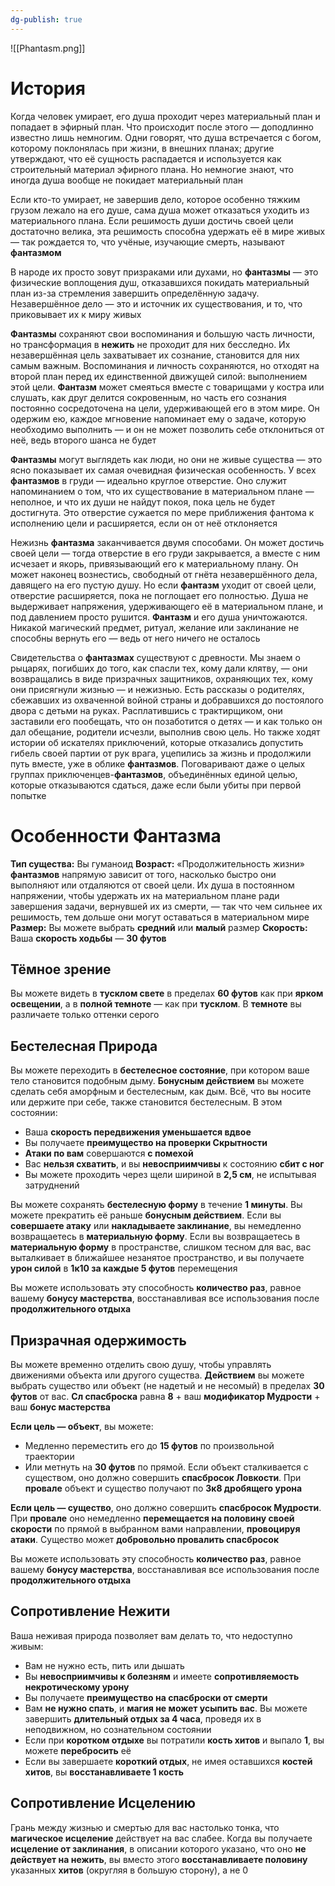 ```yaml
---
dg-publish: true
---
```

![[Phantasm.png]]
# История

Когда человек умирает, его душа проходит через материальный план и попадает в эфирный план. Что происходит после этого — доподлинно известно лишь немногим. Одни говорят, что душа встречается с богом, которому поклонялась при жизни, в внешних планах; другие утверждают, что её сущность распадается и используется как строительный материал эфирного плана. Но немногие знают, что иногда душа вообще не покидает материальный план

Если кто-то умирает, не завершив дело, которое особенно тяжким грузом лежало на его душе, сама душа может отказаться уходить из материального плана. Если решимость души достичь своей цели достаточно велика, эта решимость способна удержать её в мире живых — так рождается то, что учёные, изучающие смерть, называют **фантазмом**

В народе их просто зовут призраками или духами, но **фантазмы** — это физические воплощения душ, отказавшихся покидать материальный план из-за стремления завершить определённую задачу. Незавершённое дело — это и источник их существования, и то, что приковывает их к миру живых

**Фантазмы** сохраняют свои воспоминания и большую часть личности, но трансформация в **нежить** не проходит для них бесследно. Их незавершённая цель захватывает их сознание, становится для них самым важным. Воспоминания и личность сохраняются, но отходят на второй план перед их единственной движущей силой: выполнением этой цели. **Фантазм** может смеяться вместе с товарищами у костра или слушать, как друг делится сокровенным, но часть его сознания постоянно сосредоточена на цели, удерживающей его в этом мире. Он одержим ею, каждое мгновение напоминает ему о задаче, которую необходимо выполнить — и он не может позволить себе отклониться от неё, ведь второго шанса не будет

**Фантазмы** могут выглядеть как люди, но они не живые существа — это ясно показывает их самая очевидная физическая особенность. У всех **фантазмов** в груди — идеально круглое отверстие. Оно служит напоминанием о том, что их существование в материальном плане — неполное, и что их души не найдут покоя, пока цель не будет достигнута. Это отверстие сужается по мере приближения фантома к исполнению цели и расширяется, если он от неё отклоняется

Нежизнь **фантазма** заканчивается двумя способами. Он может достичь своей цели — тогда отверстие в его груди закрывается, а вместе с ним исчезает и якорь, привязывающий его к материальному плану. Он может наконец вознестись, свободный от гнёта незавершённого дела, давящего на его пустую душу. Но если **фантазм** уходит от своей цели, отверстие расширяется, пока не поглощает его полностью. Душа не выдерживает напряжения, удерживающего её в материальном плане, и под давлением просто рушится. **Фантазм** и его душа уничтожаются. Никакой магический предмет, ритуал, желание или заклинание не способны вернуть его — ведь от него ничего не осталось

Свидетельства о **фантазмах** существуют с древности. Мы знаем о рыцарях, погибших до того, как спасли тех, кому дали клятву, — они возвращались в виде призрачных защитников, охраняющих тех, кому они присягнули жизнью — и нежизнью. Есть рассказы о родителях, сбежавших из охваченной войной страны и добравшихся до постоялого двора с детьми на руках. Расплатившись с трактирщиком, они заставили его пообещать, что он позаботится о детях — и как только он дал обещание, родители исчезли, выполнив свою цель. Но также ходят истории об искателях приключений, которые отказались допустить гибель своей партии от рук врага, уцепились за жизнь и продолжили путь вместе, уже в облике **фантазмов**. Поговаривают даже о целых группах приключенцев-**фантазмов**, объединённых единой целью, которые отказываются сдаться, даже если были убиты при первой попытке

# Особенности Фантазма

**Тип существа:** Вы гуманоид
**Возраст:** «Продолжительность жизни» **фантазмов** напрямую зависит от того, насколько быстро они выполняют или отдаляются от своей цели. Их душа в постоянном напряжении, чтобы удержать их на материальном плане ради завершения задачи, вернувшей их из смерти, — так что чем сильнее их решимость, тем дольше они могут оставаться в материальном мире
**Размер:** Вы можете выбрать **средний** или **малый** размер
**Скорость:** Ваша **скорость ходьбы** — **30 футов**

## Тёмное зрение

Вы можете видеть в **тусклом свете** в пределах **60 футов** как при **ярком освещении**, а в **полной темноте** — как при **тусклом**. В **темноте** вы различаете только оттенки серого

## Бестелесная Природа

Вы можете переходить в **бестелесное состояние**, при котором ваше тело становится подобным дыму. **Бонусным действием** вы можете сделать себя аморфным и бестелесным, как дым. Всё, что вы носите или держите при себе, также становится бестелесным. В этом состоянии:

- Ваша **скорость передвижения уменьшается вдвое**
- Вы получаете **преимущество на проверки Скрытности**
- **Атаки по вам** совершаются **с помехой**
- Вас **нельзя схватить**, и вы **невосприимчивы** к состоянию **сбит с ног**
- Вы можете проходить через щели шириной в **2,5 см**, не испытывая затруднений

Вы можете сохранять **бестелесную форму** в течение **1 минуты**. Вы можете прекратить её раньше **бонусным действием**. Если вы **совершаете атаку** или **накладываете заклинание**, вы немедленно возвращаетесь в **материальную форму**. Если вы возвращаетесь в **материальную форму** в пространстве, слишком тесном для вас, вас выталкивает в ближайшее незанятое пространство, и вы получаете **урон силой** в **1к10 за каждые 5 футов** перемещения

Вы можете использовать эту способность **количество раз**, равное вашему **бонусу мастерства**, восстанавливая все использования после **продолжительного отдыха**

## Призрачная одержимость

Вы можете временно отделить свою душу, чтобы управлять движениями объекта или другого существа. **Действием** вы можете выбрать существо или объект (не надетый и не несомый) в пределах **30 футов** от вас. **Сл спасброска** равна **8** + ваш **модификатор Мудрости** + ваш **бонус мастерства**

**Если цель — объект**, вы можете:

- Медленно переместить его до **15 футов** по произвольной траектории
- Или метнуть на **30 футов** по прямой. Если объект сталкивается с существом, оно должно совершить **спасбросок Ловкости**. При **провале** объект и существо получают по **3к8 дробящего урона**

**Если цель — существо**, оно должно совершить **спасбросок Мудрости**. При **провале** оно немедленно **перемещается на половину своей скорости** по прямой в выбранном вами направлении, **провоцируя атаки**. Существо может **добровольно провалить спасбросок**

Вы можете использовать эту способность **количество раз**, равное вашему **бонусу мастерства**, восстанавливая все использования после **продолжительного отдыха**

## Сопротивление Нежити

Ваша неживая природа позволяет вам делать то, что недоступно живым:

- Вам не нужно есть, пить или дышать
- Вы **невосприимчивы к болезням** и имеете **сопротивляемость некротическому урону**
- Вы получаете **преимущество на спасброски от смерти**
- Вам **не нужно спать**, и **магия не может усыпить вас**. Вы можете завершить **длительный отдых за 4 часа**, проведя их в неподвижном, но сознательном состоянии
- Если при **коротком отдыхе** вы потратили **кость хитов** и выпало **1**, вы можете **перебросить** её
- Если вы завершаете **короткий отдых**, не имея оставшихся **костей хитов**, вы **восстанавливаете 1 кость**

## Сопротивление Исцелению

Грань между жизнью и смертью для вас настолько тонка, что **магическое исцеление** действует на вас слабее. Когда вы получаете **исцеление от заклинания**, в описании которого указано, что оно **не действует на нежить**, вы вместо этого **восстанавливаете половину** указанных **хитов** (округляя в большую сторону), а не 0